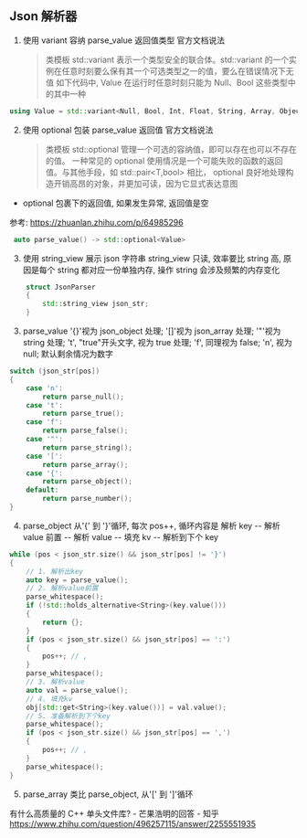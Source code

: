 ## Json 解析器

1. 使用 variant 容纳 parse_value 返回值类型
   官方文档说法
   > 类模板 std::variant 表示一个类型安全的联合体。std::variant 的一个实例在任意时刻要么保有其一个可选类型之一的值，要么在错误情况下无值
   > 如下代码中, Value 在运行时任意时刻只能为 Null、Bool 这些类型中的其中一种

```c++
using Value = std::variant<Null, Bool, Int, Float, String, Array, Object>;
```

2. 使用 optional 包装 parse_value 返回值
   官方文档说法
   > 类模板 std::optional 管理一个可选的容纳值，即可以存在也可以不存在的值。
   > 一种常见的 optional 使用情况是一个可能失败的函数的返回值。与其他手段，如 std::pair<T,bool> 相比， optional 良好地处理构造开销高昂的对象，并更加可读，因为它显式表达意图

- optional 包裹下的返回值, 如果发生异常, 返回值是空

参考: https://zhuanlan.zhihu.com/p/64985296

```c++
 auto parse_value() -> std::optional<Value>
```

3. 使用 string_view 展示 json 字符串
   string_view 只读, 效率要比 string 高, 原因是每个 string 都对应一份单独内存, 操作 string 会涉及频繁的内存变化

```c++
    struct JsonParser
    {
        std::string_view json_str;
    }
```

3. parse_value
   '{}'视为 json_object 处理;
   '[]'视为 json_array 处理;
   '"'视为 string 处理;
   't', "true"开头文字, 视为 true 处理;
   'f', 同理视为 false;
   'n', 视为 null;
   默认剩余情况为数字

```c++
switch (json_str[pos])
{
    case 'n':
        return parse_null();
    case 't':
        return parse_true();
    case 'f':
        return parse_false();
    case '"':
        return parse_string();
    case '[':
        return parse_array();
    case '{':
        return parse_object();
    default:
        return parse_number();
}
```

4. parse_object
   从'{' 到 '}'循环, 每次 pos++, 循环内容是 解析 key -- 解析 value 前置 -- 解析 value -- 填充 kv -- 解析到下个 key

```c++
while (pos < json_str.size() && json_str[pos] != '}')
{
    // 1. 解析出key
    auto key = parse_value();
    // 2. 解析value前置
    parse_whitespace();
    if (!std::holds_alternative<String>(key.value()))
    {
        return {};
    }
    if (pos < json_str.size() && json_str[pos] == ':')
    {
        pos++; // ,
    }
    parse_whitespace();
    // 3. 解析value
    auto val = parse_value();
    // 4. 填充kv
    obj[std::get<String>(key.value())] = val.value();
    // 5. 准备解析到下个key
    parse_whitespace();
    if (pos < json_str.size() && json_str[pos] == ',')
    {
        pos++; // ,
    }
    parse_whitespace();
}
```

5. parse_array
   类比 parse_object, 从'[' 到 ']'循环

有什么高质量的 C++ 单头文件库? - 芒果浩明的回答 - 知乎
https://www.zhihu.com/question/496257115/answer/2255551935
